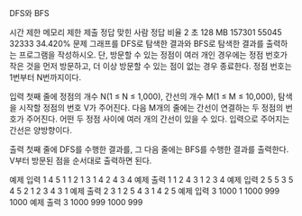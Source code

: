 DFS와 BFS
 
시간 제한	메모리 제한	제출	정답	맞힌 사람	정답 비율
2 초	128 MB	157301	55045	32333	34.420%
문제
그래프를 DFS로 탐색한 결과와 BFS로 탐색한 결과를 출력하는 프로그램을 작성하시오. 단, 방문할 수 있는 정점이 여러 개인 경우에는 정점 번호가 작은 것을 먼저 방문하고, 더 이상 방문할 수 있는 점이 없는 경우 종료한다. 정점 번호는 1번부터 N번까지이다.

입력
첫째 줄에 정점의 개수 N(1 ≤ N ≤ 1,000), 간선의 개수 M(1 ≤ M ≤ 10,000), 탐색을 시작할 정점의 번호 V가 주어진다. 다음 M개의 줄에는 간선이 연결하는 두 정점의 번호가 주어진다. 어떤 두 정점 사이에 여러 개의 간선이 있을 수 있다. 입력으로 주어지는 간선은 양방향이다.

출력
첫째 줄에 DFS를 수행한 결과를, 그 다음 줄에는 BFS를 수행한 결과를 출력한다. V부터 방문된 점을 순서대로 출력하면 된다.

예제 입력 1 
4 5 1
1 2
1 3
1 4
2 4
3 4
예제 출력 1 
1 2 4 3
1 2 3 4
예제 입력 2 
5 5 3
5 4
5 2
1 2
3 4
3 1
예제 출력 2 
3 1 2 5 4
3 1 4 2 5
예제 입력 3 
1000 1 1000
999 1000
예제 출력 3 
1000 999
1000 999